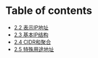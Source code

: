 # Table of contents

* [2.2 表示IP地址](2.2.md)
* [2.3 基本IP结构 ](2.3.md)
* [2.4 CIDR和聚合](2.4.md)
* [2.5 特殊用途地址](2.5.md)
